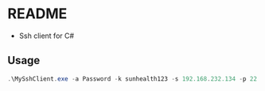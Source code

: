 ﻿# README

- Ssh client for C#


## Usage
```powershell
.\MySshClient.exe -a Password -k sunhealth123 -s 192.168.232.134 -p 22 -u sunhealth -m command -c "sudo apt update"
```